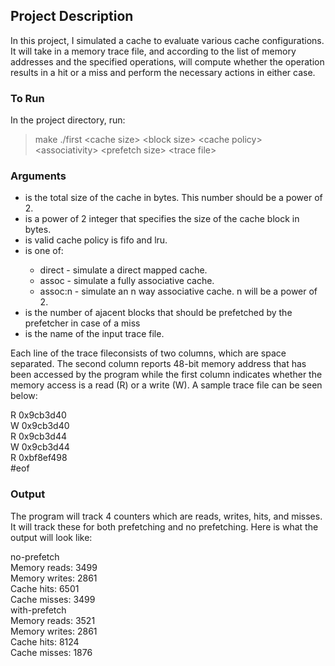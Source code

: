 ## Project Description

In this project, I simulated a cache to evaluate various cache configurations. It will take in a memory trace file, and according to the list of memory addresses and the specified operations, will compute whether the operation results in a hit or a miss and perform the necessary actions in either case. 

### To Run

In the project directory, run:

>make
>./first \<cache size\> \<block size\> \<cache policy\> \<associativity\> \<prefetch size\> \<trace file\>

### Arguments
- <cache size> is the total size of the cache in bytes. This number should be a power of 2.
- <block size> is a power of 2 integer that specifies the size of the cache block in bytes.
- <cache policy> is valid cache policy is fifo and lru.
- <associativity> is one of:
    - direct - simulate a direct mapped cache.
    - assoc - simulate a fully associative cache.
    - assoc:n - simulate an n way associative cache. n will be a power of 2.
- <prefetch size> is the number of ajacent blocks that should be prefetched by the prefetcher in case of a miss
- <trace file> is the name of the input trace file.
  
Each line of the trace fileconsists of two columns, which are space separated. The second column
reports 48-bit memory address that has been accessed by the program while the first column
indicates whether the memory access is a read (R) or a write (W). A sample trace file can be seen below:

R 0x9cb3d40<br>
W 0x9cb3d40<br>
R 0x9cb3d44<br>
W 0x9cb3d44<br>
R 0xbf8ef498<br>
#eof<br>

### Output

The program will track 4 counters which are reads, writes, hits, and misses. It will track these for both prefetching and no prefetching. Here is what the output will look like:

no-prefetch<br>
Memory reads: 3499<br>
Memory writes: 2861<br>
Cache hits: 6501<br>
Cache misses: 3499<br>
with-prefetch<br>
Memory reads: 3521<br>
Memory writes: 2861<br>
Cache hits: 8124<br>
Cache misses: 1876<br>



